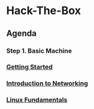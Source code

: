 # Hack-The-Box
## Agenda
### Step 1. Basic Machine
### [Getting Started](https://github.com/shawnhuang125/hack-the-box/blob/main/Getting-started.md)
### [Introduction to Networking]()
### [Linux Fundamentals]()
